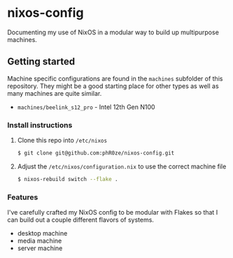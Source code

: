 # nixos-config
Documenting my use of NixOS in a modular way to build up multipurpose machines.

## Getting started
Machine specific configurations are found in the `machines` subfolder of this repository. They might 
be a good starting place for other types as well as many machines are quite similar.

* `machines/beelink_s12_pro` - Intel 12th Gen N100

### Install instructions
1. Clone this repo into `/etc/nixos`
   ```bash
   $ git clone git@github.com:phR0ze/nixos-config.git
   ```
2. Adjust the `/etc/nixos/configuration.nix` to use the correct machine file
   ```bash
   $ nixos-rebuild switch --flake .
   ```

### Features
I've carefully crafted my NixOS config to be modular with Flakes so that I can build out a couple 
different flavors of systems.

* desktop machine
* media machine
* server machine

<!-- 
vim: ts=2:sw=2:sts=2
-->
